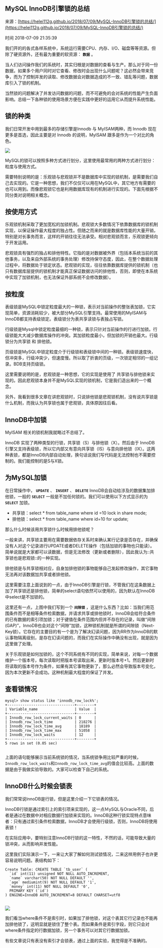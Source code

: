 ## MySQL InnoDB引擎锁的总结

来源：[https://helei112g.github.io/2018/07/09/MySQL-InnoDB引擎锁的总结/](https://helei112g.github.io/2018/07/09/MySQL-InnoDB引擎锁的总结/)

时间 2018-07-09 21:35:39

 
我们开的的各式各样系统中，系统运行需要CPU、内存、I/O、磁盘等等资源。但除了硬资源外，还有最为重要的软资源： **`数据`**  。
 
当人们访问操作我们的系统时，其实归根是对数据的查看与生产。那么对于同一份数据，如果多个用户同时对它查看、修改时会出现什么问题呢？这必然会带来竞争，而为了控制并发的读取、修改数据会对数据造成的不一致、错乱等问题，数据库引入了锁的机制。
 
当然锁的问题解决了并发访问数据的问题，而不可避免的会对系统的性能产生负面影响。总结一下各种锁的使用场景方便在实践中更好的运用它从而提升系统性能。
 
## 锁的种类 
 
我们日常开发中用到最多的存储引擎是Innodb 与 MyISAM两种，而 Innodb 现在更多是首选，因此主要是对 Innodb 的说明，MyISAM 跟多是作为一个对比的角色。
 
![][0]
 
MySQL的锁可以按照多种方式进行划分，这里使用最常用的两种方式进行划分：粒度与使用方式。
 
需要特别说明的是：乐观锁与悲观锁并不是数据库中实现的锁机制，是需要我们自己去实现的。它是一种思想，我们不仅仅可以用在MySQL中，其它地方有需要的也可以用到。而像悲观锁它也是利用数据库现有的机制进行实现的。下面先根据不同分类对说明相关概念。
 
## 按使用方式 
 
乐观锁机制采取了更加宽松的加锁机制。悲观锁大多数情况下依靠数据库的锁机制实现，以保证操作最大程度的独占性。但随之而来的就是数据库性能的大量开销，特别是对长事务而言，这样的开销往往无法承受。相对悲观锁而言，乐观锁更倾向于开发运用。
 
悲观锁具有强烈的独占和排他特性。它指的是对数据被外界（包括本系统当前的其他事务，以及来自外部系统的事务处理）修改持保守态度，因此，在整个数据处理过程中，将数据处于锁定状态。悲观锁的实现，往往依靠数据库提供的锁机制（也只有数据库层提供的锁机制才能真正保证数据访问的排他性，否则，即使在本系统中实现了加锁机制，也无法保证外部系统不会修改数据）。
 
## 按粒度 
 
表级锁是MySQL中锁定粒度最大的一种锁，表示对当前操作的整张表加锁，它实现简单，资源消耗较少，被大部分MySQL引擎支持。最常使用的MyISAM与InnoDB都支持表级锁定。表级锁分为表共享读锁与表独占写锁。
 
行级锁是Mysql中锁定粒度最细的一种锁，表示只针对当前操作的行进行加锁。行级锁能大大减少数据库操作的冲突。其加锁粒度最小，但加锁的开销也最大。行级锁分为共享锁 和 排他锁。
 
页级锁是MySQL中锁定粒度介于行级锁和表级锁中间的一种锁。表级锁速度快，但冲突多，行级冲突少，但速度慢。所以取了折衷的页级，一次锁定相邻的一组记录。BDB支持页级锁。
 
这里需要说明的是，悲观锁是一种思想，它的实现是使用了 共享锁与排他锁来实现的。因此悲观锁本身并不是MySQL实现的锁机制，它是我们造出来的一个概念。
 
另外，我看到很多文章在讲悲观锁时，只说排他锁是悲观锁机制，没有说共享锁是什么机制，而我认为共享锁也属于悲观锁，具体原因往后看。
 
## InnoDB中加锁 
 
MyISAM 相关的锁机制我就略过不总结了。
 
InnoDB 实现了两种类型的行锁，共享锁（S）与排他锁（X）。然后由于 InnoDB引擎又支持表级锁，所以它内部又有意向共享锁（IS）与意向排他锁（IX）。这两种表锁，都是InnoDB内部自动处理，换句话说我们写代码是无法控制也不需要控制的。我们能控制的是S与X锁。
 
## 为MySQL加锁 
 
在日常操作中， **`UPDATE`**  、 **`INSERT`**  、 **`DELETE`**  InnoDB会自动给涉及的数据集加排他锁，一般的 **`SELECT`**  一般是不加任何锁的。我们可以使用以下方式显示的为 **`SELECT`**  加锁。
 
 
* 共享锁：select * from table_name where id =10 lock in share mode; 
* 排他锁：select * from table_name where id=10 for update; 
 
 
那么什么时候该用共享锁什么时候用排他锁呢？
 
一般来讲，共享锁主要用在需要数据依存关系时来确认某行记录是否存在，并确保没有人对这个记录进行UPDATE或者DELETE操作（包括加锁的事物也只能读）。简单说就是大家都可以读数据，但是无法修改（更新或者删除），因此我认为::共享锁也是悲观锁::的一种实现。
 
排他锁是与共享锁相对应，自身加排他锁的事物能够自己发起修改操作，其它事物无法再对该数据加共享或者排他锁。
 
这里需要注意上面说到的一点，由于InnoDB引擎是行锁，不管我们在这条数据上加了共享锁还是排他锁，简单的select语句依然可以使用的，因为默认在InnoDB中select是不加锁的。
 
这里还有一点，上图中我们写到一个 **`间隙锁`**  ，这是什么东西？比如：当我们用范围条件而不是相等条件检索数据，并请求共享或排他锁时，InnoDB会给符合条件的已有数据的索引项加锁；对于键值在条件范围内但并不存在的记录，叫做“间隙(GAP)”，InnoDB也会对这个“间隙”加锁，这种锁机制就是所谓的间隙锁（Next-Key锁）。它存在的主要目的有一个是为了解决幻读问题，因为RR作为InnoDB的默认事物隔离级别，是存在幻读问题的，而我们在实际操作中确没有出现，就是因为这里做了处理。
 
关于乐观锁是如何加锁的，这个不同系统有不同的实现，简单来说，对每一个数据维护一个版本号，每次读取时把版本号读取出来，更新时版本号+1。然后更新时将读取的版本号作为条件，如果有其它事物更新了，那么必然会导致版本号变化，因为本次更新不会成功。这种机制最大程度的保证了并发。
 
## 查看锁情况 
 
  
   
```LANG
mysql> show status like 'innodb_row_lock%';
+-------------------------------+--------+
| Variable_name                 | Value  |
+-------------------------------+--------+
| Innodb_row_lock_current_waits | 0      |
| Innodb_row_lock_time          | 218276 |
| Innodb_row_lock_time_avg      | 18189  |
| Innodb_row_lock_time_max      | 51058  |
| Innodb_row_lock_waits         | 12     |
+-------------------------------+--------+
5 rows in set (0.05 sec)


```
 
  
 
 
 
上面的语句能够展示当前系统锁的情况，当系统锁争用比较严重的时候，`Innodb_row_lock_waits`和`Innodb_row_lock_time_avg`的值会比较高。上面的数据是由于我做实验导致的。大家可以检查下自己的系统。
 
## InnoDB什么时候会锁表 
 
我们常常说InnoDB是行锁，但是这里介绍一下它锁表的情况。
 
InnoDB行锁是通过索引上的索引项来实现的，这一点ＭySQL与Oracle不同，后者是通过在数据中对相应数据行加锁来实现的。InnoDB这种行锁实现特点意味者：只有通过索引条件检索数据，InnoDB才会使用行级锁，否则，InnoDB将使用表锁！
 
在实际应用中，要特别注意InnoDB行锁的这一特性，不然的话，可能导致大量的锁冲突，从而影响并发性能。
 
这里我们实际演示一下，一来让大家了解如何测试锁情况，二来这样用例子也许更容易说明问题。表结构如下：
 
  
   
```LANG
Create Table: CREATE TABLE `tb_user` (
  `id` int(11) unsigned NOT NULL AUTO_INCREMENT,
  `name` varchar(50) NOT NULL DEFAULT '',
  `age` mediumint(9) NOT NULL DEFAULT '1',
  `money` int(11) NOT NULL DEFAULT '0',
  PRIMARY KEY (`id`)
) ENGINE=InnoDB AUTO_INCREMENT=8 DEFAULT CHARSET=utf8


```
 
  
 
 
 
![][1]
 
我们看当where条件不是索引时，如果加了排他锁，对这个表其它行记录也不能再加排他锁了，这明显就是锁住了整个表。而如果条件是索引字段，则它只会对where条件指定的行数据加锁，另一个事务可以对其它行数据加锁。
 
有些文章说只有表没有索引才会锁表，通过上面的实验，我觉得是不准确的。
 


[0]: ./img/FjMZ3a6.png 
[1]: ./img/QBJZZrE.png 